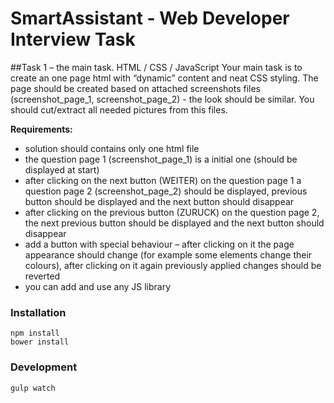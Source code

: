 # SmartAssistant - Web Developer Interview Task

##Task 1 – the main task. HTML / CSS / JavaScript
Your main task is to create an one page html with “dynamic” content and neat CSS styling. The page should be created based on attached screenshots files (screenshot_page_1, screenshot_page_2) - the look should be similar. You should cut/extract all needed pictures from this files.

**Requirements:**

* solution should contains only one html file
* the question page 1 (screenshot_page_1) is a initial one (should be displayed at start)
* after clicking on the next button (WEITER) on the question page 1 a question page 2
(screenshot_page_2) should be displayed, previous button should be displayed and the next button
should disappear
* after clicking on the previous button (ZURUCK) on the question page 2, the next previous button should
be displayed and the next button should disappear
* add a button with special behaviour – after clicking on it the page appearance should change (for
example some elements change their colours), after clicking on it again previously applied changes
should be reverted
* you can add and use any JS library


### Installation
```
npm install
bower install
```

### Development
```
gulp watch
```

